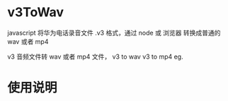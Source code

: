 # v3ToWav

javascript 将华为电话录音文件 .v3 格式，通过 node 或 浏览器 转换成普通的 wav 或者 mp4

v3 音频文件转 wav 或者 mp4 文件，
v3 to wav
v3 to mp4
eg.

# 使用说明
